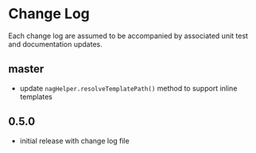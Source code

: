 # Change Log

Each change log are assumed to be accompanied by associated unit test and documentation updates.

## master
- update `nagHelper.resolveTemplatePath()` method to support inline templates

## 0.5.0

- initial release with change log file
